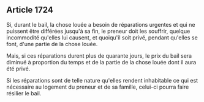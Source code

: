 Article 1724
----
Si, durant le bail, la chose louée a besoin de réparations urgentes et qui ne
puissent être différées jusqu'à sa fin, le preneur doit les souffrir, quelque
incommodité qu'elles lui causent, et quoiqu'il soit privé, pendant qu'elles se
font, d'une partie de la chose louée.

Mais, si ces réparations durent plus de quarante jours, le prix du bail sera
diminué à proportion du temps et de la partie de la chose louée dont il aura été
privé.

Si les réparations sont de telle nature qu'elles rendent inhabitable ce qui est
nécessaire au logement du preneur et de sa famille, celui-ci pourra faire
résilier le bail.
